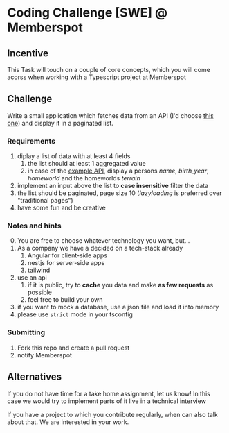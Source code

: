 # Coding Challenge [SWE] @ Memberspot

## Incentive

This Task will touch on a couple of core concepts, which you will come acorss when working with a Typescript project at Memberspot

## Challenge

Write a small application which fetches data from an API (I'd choose [this one](https://www.swapi.tech/documentation)) and display it in a paginated list.

### Requirements

1. diplay a list of data with at least 4 fields
   1. the list should at least 1 aggregated value
   1. in case of the [example API](https://www.swapi.tech/documentation), display a persons _name_, _birth_year_, _homeworld_ and the homeworlds _terrain_
1. implement an input above the list to **case insensitive**
   filter the data
1. the list should be paginated, page size 10 (_lazyloading_ is preferred over "traditional pages")
1. have some fun and be creative

### Notes and hints

0. You are free to choose whatever technology you want, but...
1. As a company we have a decided on a tech-stack already
   1. Angular for client-side apps
   1. nestjs for server-side apps
   1. tailwind
2. use an api
   1. if it is public, try to **cache** you data and make **as few requests** as possible
   1. feel free to build your own
3. if you want to mock a database, use a json file and load it into memory
4. please use `strict` mode in your tsconfig

### Submitting

1. Fork this repo and create a pull request
2. notify Memberspot

## Alternatives

If you do not have time for a take home assignment, let us know!
In this case we would try to implement parts of it live in a technical interview

If you have a project to which you contribute regularly, when can also talk about that.
We are interested in your work.

